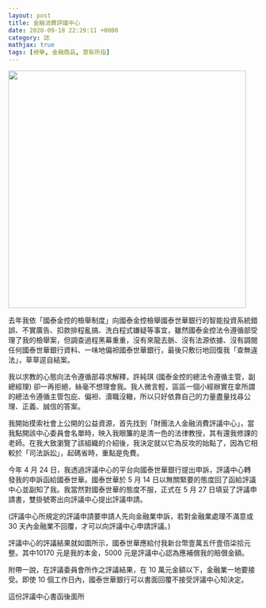```yaml
---
layout: post
title: 金融消費評議中心
date: 2020-09-18 22:29:11 +0000
category: 誌
mathjax: true
tags: [檢舉, 金融商品, 意有所指]
---
```

 
<img src="https://doltegg.github.io/blog/assets/images/2020/20200915.jpg" style="width:480px;"/>


去年我依「國泰金控的檢舉制度」向國泰金控檢舉國泰世華銀行的智能投資系統錯誤、不實廣告、扣款排程亂搞、洗白程式嫌疑等事宜，雖然國泰金控法令遵循部受理了我的檢舉案，但調查過程黑幕重重，沒有來龍去脈、沒有法源依據、沒有調閱任何國泰世華銀行資料、一味地偏袒國泰世華銀行，最後只敷衍地回復我「查無違法」，草草逕自結案。

我以求教的心態向法令遵循部尋求解釋，許純琪 (國泰金控的總法令遵循主管，副總經理) 卻一再拒絕，絲毫不想理會我。我人微言輕，區區一個小經辦實在拿所謂的總法令遵循主管包庇、偏袒、瀆職沒轍，所以只好依靠自己的力量盡量找尋公理、正義、誠信的答案。

我開始摸索社會上公開的公益資源，首先找到「財團法人金融消費評議中心」，當我點開該中心委員會名單時，映入我眼簾的是清一色的法律教授，其有還我修課的老師。在我大致瀏覽了該組織的介紹後，我決定就以它為反攻的始點了，因為它相較於「司法訴訟」，起碼省時，重點是免費。

今年 4 月 24 日，我透過評議中心的平台向國泰世華銀行提出申訴，評議中心轉發我的申訴函給國泰世華。國泰世華於 5 月 14 日以無關緊要的態度回了函給評議中心並副知了我。我當然對國泰世華的態度不服，正式在 5 月 27 日填妥了評議申請書，雙掛號寄出向評議中心提出評議申請。

(評議中心所規定的評議申請要申請人先向金融業申訴，若對金融業處理不滿意或 30 天內金融業不回覆，才可以向評議中心申請評議。)

評議中心的評議結果就如圖所示，國泰世華應給付我新台幣壹萬五仟壹佰柒拾元整。其中10170 元是我的本金，5000 元是評議中心認為應補償我的賠償金額。

附帶一說，在評議委員會所作之評議結果，在 10 萬元金額以下，金融業一地要接受。即使 10 個工作日內，國泰世華銀行可以書面回覆不接受評議中心知決定。

這份評議中心書函後面所
